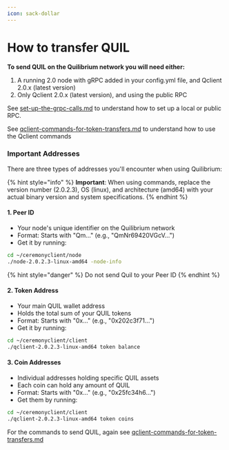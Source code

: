 ```yaml
---
icon: sack-dollar
---
```


# How to transfer QUIL

**To send QUIL on the Quilibrium network you will need either:**

1. A running 2.0 node with gRPC added in your config.yml file, and Qclient 2.0.x (latest version)
2. Only Qclient 2.0.x (latest version), and using the public RPC

See [set-up-the-grpc-calls.md](../set-up-the-grpc-calls.md "mention") to understand how to set up a local or public RPC.

See [qclient-commands-for-token-transfers.md](../qclient-commands-for-token-transfers.md "mention") to understand how to use the Qclient commands

### Important Addresses

There are three types of addresses you'll encounter when using Quilibrium:

{% hint style="info" %}
**Important**: When using commands, replace the version number (2.0.2.3), OS (linux), and architecture (amd64) with your actual binary version and system specifications.
{% endhint %}

#### 1. Peer ID

* Your node's unique identifier on the Quilibrium network
* Format: Starts with "Qm..." (e.g., "QmNr69420VGcV...")
* Get it by running:

```bash
cd ~/ceremonyclient/node
./node-2.0.2.3-linux-amd64 -node-info
```

{% hint style="danger" %}
Do not send Quil to your Peer ID
{% endhint %}

#### 2. Token Address

* Your main QUIL wallet address
* Holds the total sum of your QUIL tokens
* Format: Starts with "0x..." (e.g., "0x202c3f71...")
* Get it by running:

```bash
cd ~/ceremonyclient/client
./qclient-2.0.2.3-linux-amd64 token balance
```

#### 3. Coin Addresses

* Individual addresses holding specific QUIL assets
* Each coin can hold any amount of QUIL
* Format: Starts with "0x..." (e.g., "0x25fc34h6...")
* Get them by running:

```bash
cd ~/ceremonyclient/client
./qclient-2.0.2.3-linux-amd64 token coins
```

For the commands to send QUIL, again see [qclient-commands-for-token-transfers.md](../qclient-commands-for-token-transfers.md "mention")
